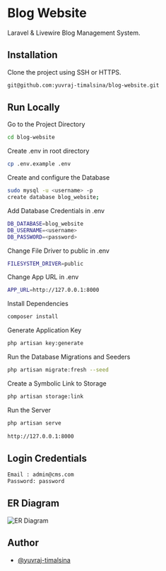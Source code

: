 
# Blog Website

 Laravel & Livewire Blog Management System.

## Installation

Clone the project using SSH or HTTPS.

```bash
git@github.com:yuvraj-timalsina/blog-website.git
```
    
## Run Locally

Go to the Project Directory

```bash
cd blog-website
```

Create .env in root directory

```bash
cp .env.example .env
```

Create and configure the Database

```bash
sudo mysql -u <username> -p
create database blog_website;
```
Add Database Credentials in .env

```bash
DB_DATABASE=blog_website
DB_USERNAME=<username>
DB_PASSWORD=<password>
```
Change File Driver to public in .env

```bash
FILESYSTEM_DRIVER=public
```
Change App URL in .env

```bash
APP_URL=http://127.0.0.1:8000
```

Install Dependencies

```bash
composer install
```

Generate Application Key

```bash
php artisan key:generate
```

Run the Database Migrations and Seeders

```bash
php artisan migrate:fresh --seed
```

Create a Symbolic Link to Storage

```bash
php artisan storage:link
```

Run the Server

```bash
php artisan serve
  
http://127.0.0.1:8000
```


## Login Credentials

```bash
Email : admin@cms.com
Password: password
```
## ER Diagram

![ER Diagram](https://github.com/yuvraj-timalsina/blog-task/blob/master/graph.png)
## Author

- [@yuvraj-timalsina](https://www.github.com/yuvraj-timalsina)

